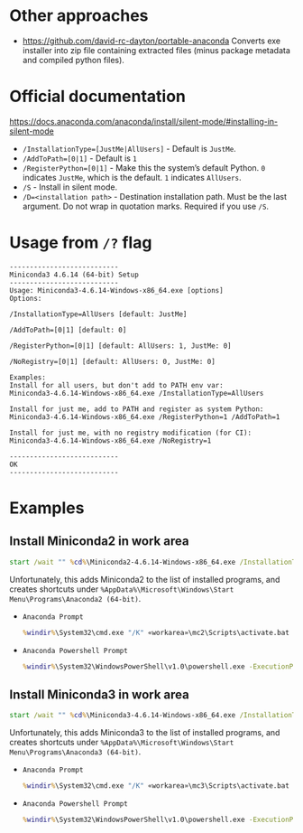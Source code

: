 # Other approaches

* https://github.com/david-rc-dayton/portable-anaconda Converts exe installer into zip file containing extracted files (minus package metadata and compiled python files).


# Official documentation

https://docs.anaconda.com/anaconda/install/silent-mode/#installing-in-silent-mode

* `/InstallationType=[JustMe|AllUsers]` - Default is `JustMe`.
* `/AddToPath=[0|1]` - Default is `1`
* `/RegisterPython=[0|1]` - Make this the system’s default Python. `0` indicates `JustMe`, which is the default. `1` indicates `AllUsers`.
* `/S` - Install in silent mode.
* `/D=<installation path>` - Destination installation path. Must be the last argument. Do not wrap in quotation marks. Required if you use `/S`.

# Usage from `/?` flag

```
---------------------------
Miniconda3 4.6.14 (64-bit) Setup
---------------------------
Usage: Miniconda3-4.6.14-Windows-x86_64.exe [options]
Options:

/InstallationType=AllUsers [default: JustMe]

/AddToPath=[0|1] [default: 0]

/RegisterPython=[0|1] [default: AllUsers: 1, JustMe: 0]

/NoRegistry=[0|1] [default: AllUsers: 0, JustMe: 0]

Examples:
Install for all users, but don't add to PATH env var:
Miniconda3-4.6.14-Windows-x86_64.exe /InstallationType=AllUsers

Install for just me, add to PATH and register as system Python:
Miniconda3-4.6.14-Windows-x86_64.exe /RegisterPython=1 /AddToPath=1

Install for just me, with no registry modification (for CI):
Miniconda3-4.6.14-Windows-x86_64.exe /NoRegistry=1

---------------------------
OK   
---------------------------
```


# Examples

## Install Miniconda2 in work area

```cmd
start /wait "" %cd%\Miniconda2-4.6.14-Windows-x86_64.exe /InstallationType=JustMe /AddToPath=0 /S /D=%cd%\mc2
```

Unfortunately, this adds Miniconda2 to the list of installed programs, and creates shortcuts under `%AppData%\Microsoft\Windows\Start Menu\Programs\Anaconda2 (64-bit)`.

* `Anaconda Prompt`
    ```cmd
    %windir%\System32\cmd.exe "/K" «workarea»\mc2\Scripts\activate.bat «workarea»\mc2
    ```

* `Anaconda Powershell Prompt`
    ```cmd
    %windir%\System32\WindowsPowerShell\v1.0\powershell.exe -ExecutionPolicy ByPass -NoExit -Command "& '«workarea»\mc2\shell\condabin\conda-hook.ps1' ; conda activate '«workarea»\mc2' "
    ```

## Install Miniconda3 in work area

```cmd
start /wait "" %cd%\Miniconda3-4.6.14-Windows-x86_64.exe /InstallationType=JustMe /AddToPath=0 /S /D=%cd%\mc3
```

Unfortunately, this adds Miniconda3 to the list of installed programs, and creates shortcuts under `%AppData%\Microsoft\Windows\Start Menu\Programs\Anaconda3 (64-bit)`.

* `Anaconda Prompt`
    ```cmd
    %windir%\System32\cmd.exe "/K" «workarea»\mc3\Scripts\activate.bat «workarea»\mc3
    ```

* `Anaconda Powershell Prompt`
    ```cmd
    %windir%\System32\WindowsPowerShell\v1.0\powershell.exe -ExecutionPolicy ByPass -NoExit -Command "& '«workarea»\mc3\shell\condabin\conda-hook.ps1' ; conda activate '«workarea»\mc3' "
    ```
